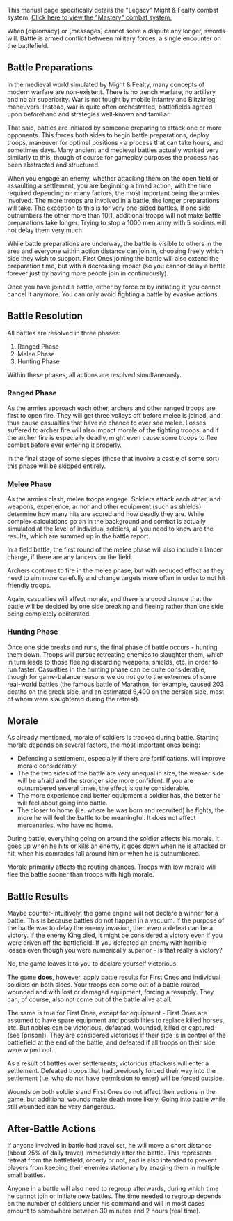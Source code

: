 This manual page specifically details the "Legacy" Might & Fealty combat system. [Click here to view the "Mastery" combat system.](battles3)

When [diplomacy] or [messages] cannot solve a dispute any longer, swords will. Battle is armed conflict between military forces, a single encounter on the battlefield.


Battle Preparations
-------------------
In the medieval world simulated by Might & Fealty, many concepts of modern warfare are non-existent. There is no trench warfare, no artillery and no air superiority. War is not fought by mobile infantry and Blitzkrieg maneuvers. Instead, war is quite often orchestrated, battlefields agreed upon beforehand and strategies well-known and familiar.

That said, battles are initiated by someone preparing to attack one or more opponents. This forces both sides to begin battle preparations, deploy troops, maneuver for optimal positions - a process that can take hours, and sometimes days. Many ancient and medieval battles actually worked very similarly to this, though of course for gameplay purposes the process has been abstracted and structured.

When you engage an enemy, whether attacking them on the open field or assaulting a settlement, you are beginning a timed action, with the time required depending on many factors, the most important being the armies involved. The more troops are involved in a battle, the longer preparations will take. The exception to this is for very one-sided battles. If one side outnumbers the other more than 10:1, additional troops will not make battle preparations take longer. Trying to stop a 1000 men army with 5 soldiers will not delay them very much.

While battle preparations are underway, the battle is visible to others in the area and everyone within action distance can join in, choosing freely which side they wish to support. First Ones joining the battle will also extend the preparation time, but with a decreasing impact (so you cannot delay a battle forever just by having more people join in continuously).

Once you have joined a battle, either by force or by initiating it, you cannot cancel it anymore. You can only avoid fighting a battle by evasive actions.


Battle Resolution
-----------------
All battles are resolved in three phases:

1. Ranged Phase
2. Melee Phase
3. Hunting Phase

Within these phases, all actions are resolved simultaneously.


### Ranged Phase ###
As the armies approach each other, archers and other ranged troops are first to open fire. They will get three volleys off before melee is joined, and thus cause casualties that have no chance to ever see melee. Losses suffered to archer fire will also impact morale of the fighting troops, and if the archer fire is especially deadly, might even cause some troops to flee combat before ever entering it properly.

In the final stage of some sieges (those that involve a castle of some sort) this phase will be skipped entirely.

### Melee Phase ###
As the armies clash, melee troops engage. Soldiers attack each other, and weapons, experience, armor and other equipment (such as shields) determine how many hits are scored and how deadly they are. While complex calculations go on in the background and combat is actually simulated at the level of individual soldiers, all you need to know are the results, which are summed up in the battle report.

In a field battle, the first round of the melee phase will also include a lancer charge, if there are any lancers on the field.

Archers continue to fire in the melee phase, but with reduced effect as they need to aim more carefully and change targets more often in order to not hit friendly troops.

Again, casualties will affect morale, and there is a good chance that the battle will be decided by one side breaking and fleeing rather than one side being completely obliterated.

### Hunting Phase ###
Once one side breaks and runs, the final phase of battle occurs - hunting them down. Troops will pursue retreating enemies to slaughter them, which in turn leads to those fleeing discarding weapons, shields, etc. in order to run faster. Casualties in the hunting phase can be quite considerable, though for game-balance reasons we do not go to the extremes of some real-world battles (the famous battle of Marathon, for example, caused 203 deaths on the greek side, and an estimated 6,400 on the persian side, most of whom were slaughtered during the retreat).


Morale
------
As already mentioned, morale of soldiers is tracked during battle. Starting morale depends on several factors, the most important ones being:

* Defending a settlement, especially if there are fortifications, will improve morale considerably.
* The the two sides of the battle are very unequal in size, the weaker side will be afraid and the stronger side more confident. If you are outnumbered several times, the effect is quite considerable.
* The more experience and better equipment a soldier has, the better he will feel about going into battle.
* The closer to home (i.e. where he was born and recruited) he fights, the more he will feel the battle to be meaningful. It does not affect mercenaries, who have no home.

During battle, everything going on around the soldier affects his morale. It goes up when he hits or kills an enemy, it goes down when he is attacked or hit, when his comrades fall around him or when he is outnumbered.

Morale primarily affects the routing chances. Troops with low morale will flee the battle sooner than troops with high morale.


Battle Results
--------------
Maybe counter-intuitively, the game engine will not declare a winner for a battle. This is because battles do not happen in a vacuum. If the purpose of the battle was to delay the enemy invasion, then even a defeat can be a victory. If the enemy King died, it might be considered a victory even if you were driven off the battlefield. If you defeated an enemy with horrible losses even though you were numerically superior - is that really a victory?

No, the game leaves it to you to declare yourself victorious.


The game **does**, however, apply battle results for First Ones and individual soldiers on both sides. Your troops can come out of a battle routed, wounded and with lost or damaged equipment, forcing a resupply. They can, of course, also not come out of the battle alive at all.

The same is true for First Ones, except for equipment - First Ones are assumed to have spare equipment and possibilities to replace killed horses, etc. But nobles can be victorious, defeated, wounded, killed or captured (see [prison]). They are considered victorious if their side is in control of the battlefield at the end of the battle, and defeated if all troops on their side were wiped out.

As a result of battles over settlements, victorious attackers will enter a settlement. Defeated troops that had previously forced their way into the settlement (i.e. who do not have permission to enter) will be forced outside.

Wounds on both soldiers and First Ones do not affect their actions in the game, but additional wounds make death more likely. Going into battle while still wounded can be very dangerous.


After-Battle Actions
--------------------
If anyone involved in battle had travel set, he will move a short distance (about 25% of daily travel) immediately after the battle. This represents retreat from the battlefield, orderly or not, and is also intended to prevent players from keeping their enemies stationary by enaging them in multiple small battles.

Anyone in a battle will also need to regroup afterwards, during which time he cannot join or initiate new battles. The time needed to regroup depends on the number of soldiers under his command and will in most cases amount to somewhere between 30 minutes and 2 hours (real time).

